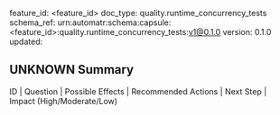 feature_id: <feature_id>
doc_type: quality.runtime_concurrency_tests
schema_ref: urn:automatr:schema:capsule:<feature_id>:quality.runtime_concurrency_tests:v1@0.1.0
version: 0.1.0
updated: <YYYY-MM-DD>

## UNKNOWN Summary
ID | Question | Possible Effects | Recommended Actions | Next Step | Impact (High/Moderate/Low)
